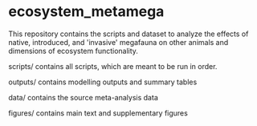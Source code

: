 # ecosystem_metamega

This repository contains the scripts and dataset to analyze the effects of native, introduced, 
and 'invasive' megafauna on other animals and dimensions of ecosystem functionality.

scripts/ contains all scripts, which are meant to be run in order. 

outputs/ contains modelling outputs and summary tables

data/ contains the source meta-analysis data

figures/ contains main text and supplementary figures